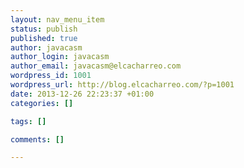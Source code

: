 ```yaml
--- 
layout: nav_menu_item
status: publish
published: true
author: javacasm
author_login: javacasm
author_email: javacasm@elcacharreo.com
wordpress_id: 1001
wordpress_url: http://blog.elcacharreo.com/?p=1001
date: 2013-12-26 22:23:37 +01:00
categories: []

tags: []

comments: []

---
```

 
